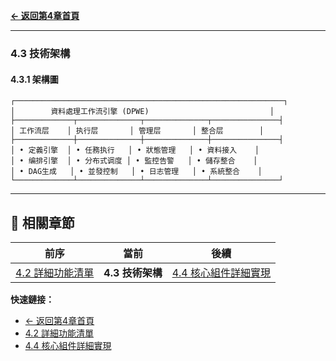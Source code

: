 **[← 返回第4章首頁](ch4-index.md)**

---

### 4.3 技術架構

#### 4.3.1 架構圖

```
┌────────────────────────────────────────────────────────────┐
│        資料處理工作流引擎 (DPWE)                           │
├─────────────┬──────────────┬──────────────┬───────────────┤
│ 工作流层    │ 执行层       │ 管理层       │ 整合层        │
├─────────────┼──────────────┼──────────────┼───────────────┤
│ • 定義引擎  │ • 任務执行   │ • 狀態管理   │ • 資料接入    │
│ • 编排引擎  │ • 分布式调度 │ • 監控告警   │ • 儲存整合    │
│ • DAG生成   │ • 並發控制   │ • 日志管理   │ • 系統整合    │
└─────────────┴──────────────┴──────────────┴───────────────┘
```

---

## 📑 相關章節

| 前序 | 當前 | 後續 |
|-----|------|------|
| [4.2 詳細功能清單](ch4-2-詳細功能清單.md) | **4.3 技術架構** | [4.4 核心組件詳細實現](ch4-4-核心組件詳細實現.md) |

**快速鏈接：**
- [← 返回第4章首頁](ch4-index.md)
- [4.2 詳細功能清單](ch4-2-詳細功能清單.md)
- [4.4 核心組件詳細實現](ch4-4-核心組件詳細實現.md)

